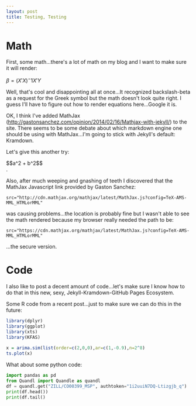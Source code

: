 ```yaml
---
layout: post
title: Testing, Testing
---
```


# Math

First, some math...there's a lot of math on my blog and I want to make sure it will render:

$\beta = (X'X)^-1X'Y$

Well, that's cool and disappointing all at once...It recognized backslash-beta as a request for the Greek symbol but the math doesn't look quite right. I guess I'll have to figure out how to render equations here...Google it is.

OK, I think I've added MathJax (http://gastonsanchez.com/opinion/2014/02/16/Mathjax-with-jekyll/) to the site.  There seems to be some debate about which markdown engine one should be using with MathJax...I'm going to stick with Jekyll's default: Kramdown.  

Let's give this another try:

<div class="Math"> 
  $$a^2 + b^2$$ 
</div>.

Also, after much weeping and gnashing of teeth I discovered that the MathJax Javascript link provided by Gaston Sanchez: 

    src="http://cdn.mathjax.org/mathjax/latest/MathJax.js?config=TeX-AMS-MML_HTMLorMML"

was causing problems...the location is probably fine but I wasn't able to see the math rendered because my browser really needed the path to be:

    src="https://cdn.mathjax.org/mathjax/latest/MathJax.js?config=TeX-AMS-MML_HTMLorMML"

...the secure version.

# Code

I also like to post a decent amount of code...let's make sure I know how to do that in this new, sexy, Jekyll-Kramdown-GitHub Pages Ecosystem.

Some R code from a recent post...just to make sure we can do this in the future:
```R
library(dplyr)
library(ggplot)
library(xts)
library(KFAS)
 
x = arima.sim(list(order=c(2,0,0),ar=c(1,-0.9),n=2^8)
ts.plot(x)
```
What about some python code:

```python
import pandas as pd
from Quandl import Quandle as quandl 
df = quandl.get("ZILL/CO00399_MSP", authtoken="1i2uuiN7DQ-Ltizgjb_q")
print(df.head())
print(df.tail()
```
